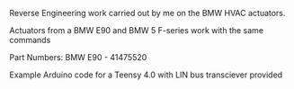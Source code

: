 Reverse Engineering work carried out by me on the BMW HVAC actuators.

Actuators from a BMW E90 and BMW 5 F-series work with the same commands

Part Numbers:
BMW E90 - 41475520

Example Arduino code for a Teensy 4.0 with LIN bus transciever provided

